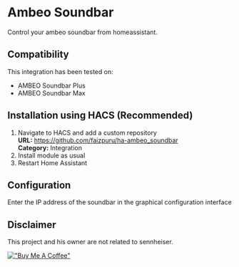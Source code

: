 Ambeo Soundbar
============
Control your ambeo soundbar from homeassistant.

## Compatibility 
This integration has been tested on: 
- AMBEO Soundbar Plus
- AMBEO Soundbar Max 

## Installation using HACS (Recommended)
1. Navigate to HACS and add a custom repository  
    **URL:** https://github.com/faizpuru/ha-ambeo_soundbar  
    **Category:** Integration
2. Install module as usual
3. Restart Home Assistant

## Configuration
Enter the IP address of the soundbar in the graphical configuration interface

## Disclaimer
This project and his owner are not related to sennheiser.

[!["Buy Me A Coffee"](https://www.buymeacoffee.com/assets/img/custom_images/orange_img.png)](https://www.buymeacoffee.com/faizpuru)
